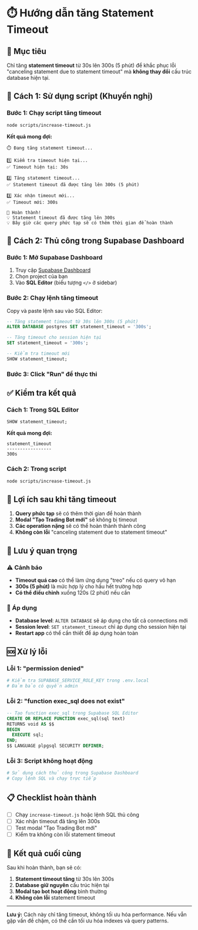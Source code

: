 # ⏱️ Hướng dẫn tăng Statement Timeout

## 🎯 Mục tiêu

Chỉ tăng **statement timeout** từ 30s lên 300s (5 phút) để khắc phục lỗi "canceling statement due to statement timeout" mà **không thay đổi** cấu trúc database hiện tại.

## 🚀 Cách 1: Sử dụng script (Khuyến nghị)

### Bước 1: Chạy script tăng timeout
```bash
node scripts/increase-timeout.js
```

**Kết quả mong đợi:**
```
⏱️ Đang tăng statement timeout...

1️⃣ Kiểm tra timeout hiện tại...
✅ Timeout hiện tại: 30s

2️⃣ Tăng statement timeout...
✅ Statement timeout đã được tăng lên 300s (5 phút)

3️⃣ Xác nhận timeout mới...
✅ Timeout mới: 300s

🎉 Hoàn thành!
💡 Statement timeout đã được tăng lên 300s
💡 Bây giờ các query phức tạp sẽ có thêm thời gian để hoàn thành
```

## 🔧 Cách 2: Thủ công trong Supabase Dashboard

### Bước 1: Mở Supabase Dashboard
1. Truy cập [Supabase Dashboard](https://app.supabase.com)
2. Chọn project của bạn
3. Vào **SQL Editor** (biểu tượng `</>` ở sidebar)

### Bước 2: Chạy lệnh tăng timeout
Copy và paste lệnh sau vào SQL Editor:

```sql
-- Tăng statement timeout từ 30s lên 300s (5 phút)
ALTER DATABASE postgres SET statement_timeout = '300s';

-- Tăng timeout cho session hiện tại
SET statement_timeout = '300s';

-- Kiểm tra timeout mới
SHOW statement_timeout;
```

### Bước 3: Click "Run" để thực thi

## ✅ Kiểm tra kết quả

### Cách 1: Trong SQL Editor
```sql
SHOW statement_timeout;
```

**Kết quả mong đợi:**
```
statement_timeout
-----------------
300s
```

### Cách 2: Trong script
```bash
node scripts/increase-timeout.js
```

## 🎯 Lợi ích sau khi tăng timeout

1. **Query phức tạp** sẽ có thêm thời gian để hoàn thành
2. **Modal "Tạo Trading Bot mới"** sẽ không bị timeout
3. **Các operation nặng** sẽ có thể hoàn thành thành công
4. **Không còn lỗi** "canceling statement due to statement timeout"

## 🚨 Lưu ý quan trọng

### ⚠️ Cảnh báo
- **Timeout quá cao** có thể làm ứng dụng "treo" nếu có query vô hạn
- **300s (5 phút)** là mức hợp lý cho hầu hết trường hợp
- **Có thể điều chỉnh** xuống 120s (2 phút) nếu cần

### 🔄 Áp dụng
- **Database level**: `ALTER DATABASE` sẽ áp dụng cho tất cả connections mới
- **Session level**: `SET statement_timeout` chỉ áp dụng cho session hiện tại
- **Restart app** có thể cần thiết để áp dụng hoàn toàn

## 🆘 Xử lý lỗi

### Lỗi 1: "permission denied"
```bash
# Kiểm tra SUPABASE_SERVICE_ROLE_KEY trong .env.local
# Đảm bảo có quyền admin
```

### Lỗi 2: "function exec_sql does not exist"
```sql
-- Tạo function exec_sql trong Supabase SQL Editor
CREATE OR REPLACE FUNCTION exec_sql(sql text)
RETURNS void AS $$
BEGIN
  EXECUTE sql;
END;
$$ LANGUAGE plpgsql SECURITY DEFINER;
```

### Lỗi 3: Script không hoạt động
```bash
# Sử dụng cách thủ công trong Supabase Dashboard
# Copy lệnh SQL và chạy trực tiếp
```

## 📋 Checklist hoàn thành

- [ ] Chạy `increase-timeout.js` hoặc lệnh SQL thủ công
- [ ] Xác nhận timeout đã tăng lên 300s
- [ ] Test modal "Tạo Trading Bot mới"
- [ ] Kiểm tra không còn lỗi statement timeout

## 🎉 Kết quả cuối cùng

Sau khi hoàn thành, bạn sẽ có:

1. **Statement timeout tăng** từ 30s lên 300s
2. **Database giữ nguyên** cấu trúc hiện tại
3. **Modal tạo bot hoạt động** bình thường
4. **Không còn lỗi** statement timeout

---

**Lưu ý:** Cách này chỉ tăng timeout, không tối ưu hóa performance. Nếu vẫn gặp vấn đề chậm, có thể cần tối ưu hóa indexes và query patterns.







